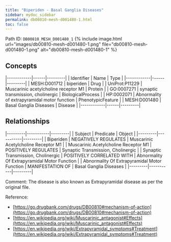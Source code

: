 ```yaml
---
title: "Biperiden - Basal Ganglia Diseases"
sidebar: mydoc_sidebar
permalink: db00810-mesh-d001480-1.html
toc: false 
---
```



Path ID: `DB00810_MESH_D001480_1`
{% include image.html url="images/db00810-mesh-d001480-1.png" file="db00810-mesh-d001480-1.png" alt="db00810-mesh-d001480-1" %}

## Concepts

|------------|------|---------|
| Identifier | Name | Type    |
|------------|------|---------|
| MESH:D001712 | biperiden | Drug |
| UniProt:P11229 | Muscarinic acetylcholine receptor M1 | Protein |
| GO:0007271 | synaptic transmission, cholinergic | BiologicalProcess |
| HP:0002071 | Abnormality of extrapyramidal motor function | PhenotypicFeature |
| MESH:D001480 | Basal Ganglia Diseases | Disease |
|------------|------|---------|

## Relationships

|---------|-----------|---------|
| Subject | Predicate | Object  |
|---------|-----------|---------|
| Biperiden | NEGATIVELY REGULATES | Muscarinic Acetylcholine Receptor M1 |
| Muscarinic Acetylcholine Receptor M1 | POSITIVELY REGULATES | Synaptic Transmission, Cholinergic |
| Synaptic Transmission, Cholinergic | POSITIVELY CORRELATED WITH | Abnormality Of Extrapyramidal Motor Function |
| Abnormality Of Extrapyramidal Motor Function | MANIFESTATION OF | Basal Ganglia Diseases |
|---------|-----------|---------|

Comment: The disease is also known as Extrapyramidal disease as per the original file.

Reference: 
  - [https://go.drugbank.com/drugs/DB00810#mechanism-of-action](https://go.drugbank.com/drugs/DB00810#mechanism-of-action)
  - [https://en.wikipedia.org/wiki/Muscarinic_antagonist#Effects](https://en.wikipedia.org/wiki/Muscarinic_antagonist#Effects)
  - [https://en.wikipedia.org/wiki/Extrapyramidal_symptoms#Treatment](https://en.wikipedia.org/wiki/Extrapyramidal_symptoms#Treatment)
